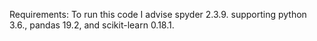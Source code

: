 Requirements: 
To run this code I advise spyder 2.3.9. supporting python 3.6., pandas 19.2, and scikit-learn 0.18.1. 
